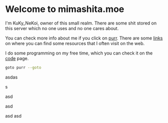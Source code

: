 # Welcome to mimashita.moe

I'm KuKy_NeKoi, owner of this small realm. There are some shit stored on this server which no one uses and no one cares about.

You can check more info about me if you click on [purr](./purr.html). There are some [links](./links.html) on where you can find some resources that I often visit on the web.

I do some programming on my free time, which you can check it on the [code](./code.html) page.

```bash
goto purr --goto
```

asdas

s

asd


asd


asd
asd